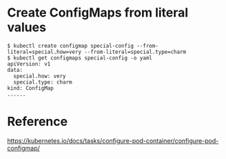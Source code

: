 # Create ConfigMaps from literal values

```
$ kubectl create configmap special-config --from-literal=special.how=very --from-literal=special.type=charm
$ kubectl get configmaps special-config -o yaml
apiVersion: v1
data:
  special.how: very
  special.type: charm
kind: ConfigMap
......
```

# Reference
https://kubernetes.io/docs/tasks/configure-pod-container/configure-pod-configmap/

